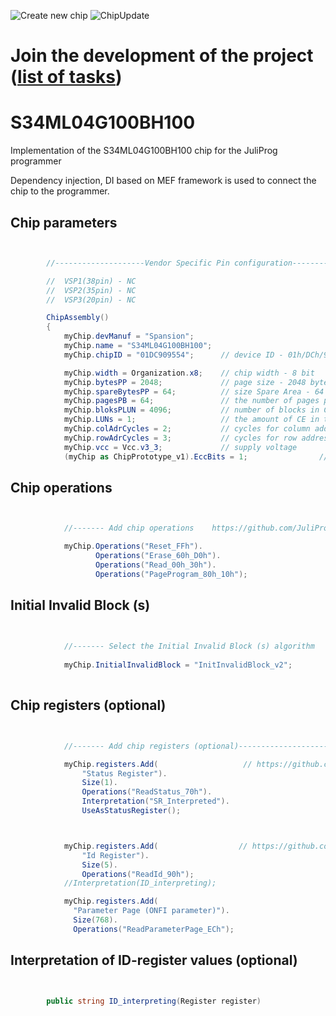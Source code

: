 ![Create new chip](https://github.com/JuliProg/S34ML04G100BH100/workflows/Create%20new%20chip/badge.svg?event=repository_dispatch)
![ChipUpdate](https://github.com/JuliProg/S34ML04G100BH100/workflows/ChipUpdate/badge.svg)
# Join the development of the project ([list of tasks](https://github.com/users/JuliProg/projects/1))


# S34ML04G100BH100
Implementation of the S34ML04G100BH100 chip for the JuliProg programmer

Dependency injection, DI based on MEF framework is used to connect the chip to the programmer.

<section class = "listing">

# Chip parameters

```c#


        //--------------------Vendor Specific Pin configuration---------------------------

        //  VSP1(38pin) - NC    
        //  VSP2(35pin) - NC
        //  VSP3(20pin) - NC

        ChipAssembly()
        {
            myChip.devManuf = "Spansion";
            myChip.name = "S34ML04G100BH100";
            myChip.chipID = "01DC909554";      // device ID - 01h/DCh/90h/95h/54h

            myChip.width = Organization.x8;    // chip width - 8 bit
            myChip.bytesPP = 2048;             // page size - 2048 byte (2Kb)
            myChip.spareBytesPP = 64;          // size Spare Area - 64 byte
            myChip.pagesPB = 64;               // the number of pages per block - 64 
            myChip.bloksPLUN = 4096;           // number of blocks in CE - 4096
            myChip.LUNs = 1;                   // the amount of CE in the chip
            myChip.colAdrCycles = 2;           // cycles for column addressing
            myChip.rowAdrCycles = 3;           // cycles for row addressing 
            myChip.vcc = Vcc.v3_3;             // supply voltage
            (myChip as ChipPrototype_v1).EccBits = 1;                // required Ecc bits for each 512 bytes

```
# Chip operations

```c#


            //------- Add chip operations    https://github.com/JuliProg/Wiki#command-set----------------------------------------------------

            myChip.Operations("Reset_FFh").
                   Operations("Erase_60h_D0h").
                   Operations("Read_00h_30h").
                   Operations("PageProgram_80h_10h");

```
# Initial Invalid Block (s)

```c#

            
            //------- Select the Initial Invalid Block (s) algorithm    https://github.com/JuliProg/Wiki/wiki/Initiate-Invalid-Block-----------
                
            myChip.InitialInvalidBlock = "InitInvalidBlock_v2";
                
```
# Chip registers (optional)

```c#


            //------- Add chip registers (optional)----------------------------------------------------

            myChip.registers.Add(                   // https://github.com/JuliProg/Wiki/wiki/StatusRegister
                "Status Register").
                Size(1).
                Operations("ReadStatus_70h").
                Interpretation("SR_Interpreted").
                UseAsStatusRegister();



            myChip.registers.Add(                  // https://github.com/JuliProg/Wiki/wiki/ID-Register
                "Id Register").
                Size(5).
                Operations("ReadId_90h");
            //Interpretation(ID_interpreting);

            myChip.registers.Add(
              "Parameter Page (ONFI parameter)").
              Size(768).
              Operations("ReadParameterPage_ECh");

```
# Interpretation of ID-register values ​​(optional)

```c#


        public string ID_interpreting(Register register)   
        
```
</section>




















